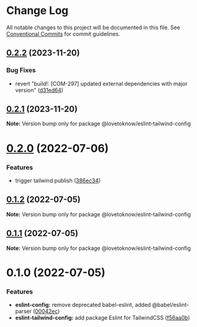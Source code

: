 # Change Log

All notable changes to this project will be documented in this file.
See [Conventional Commits](https://conventionalcommits.org) for commit guidelines.

## [0.2.2](https://github.com/LoveToKnow/lint/compare/@lovetoknow/eslint-tailwind-config@0.2.1...@lovetoknow/eslint-tailwind-config@0.2.2) (2023-11-20)


### Bug Fixes

* revert "build!: [COM-297] updated external dependencies with major version" ([d31ed64](https://github.com/LoveToKnow/lint/commit/d31ed643d755b89c3daeb31f1b84a03f68ee4851))





## [0.2.1](https://github.com/LoveToKnow/lint/compare/@lovetoknow/eslint-tailwind-config@0.2.0...@lovetoknow/eslint-tailwind-config@0.2.1) (2023-11-20)

**Note:** Version bump only for package @lovetoknow/eslint-tailwind-config





# [0.2.0](https://github.com/LoveToKnow/lint/compare/@lovetoknow/eslint-tailwind-config@0.1.2...@lovetoknow/eslint-tailwind-config@0.2.0) (2022-07-06)


### Features

* trigger tailwind publish ([386ec34](https://github.com/LoveToKnow/lint/commit/386ec34888d8935331dad6fb3058df9ab0d977ae))





## [0.1.2](https://github.com/LoveToKnow/lint/compare/@lovetoknow/eslint-tailwind-config@0.1.1...@lovetoknow/eslint-tailwind-config@0.1.2) (2022-07-05)

**Note:** Version bump only for package @lovetoknow/eslint-tailwind-config





## [0.1.1](https://github.com/LoveToKnow/lint/compare/@lovetoknow/eslint-tailwind-config@0.1.0...@lovetoknow/eslint-tailwind-config@0.1.1) (2022-07-05)

**Note:** Version bump only for package @lovetoknow/eslint-tailwind-config





# 0.1.0 (2022-07-05)


### Features

* **eslint-config:** remove deprecated babel-eslint, added @babel/eslint-parser ([00042ec](https://github.com/LoveToKnow/lint/commit/00042ec9873018785f6c6ffe2bcde40ea05c84fd))
* **eslint-tailwind-config:** add package Eslint for TailwindCSS ([f56aa0b](https://github.com/LoveToKnow/lint/commit/f56aa0bcc4230a95c0e11aeee8ed4314313e9cb5))
